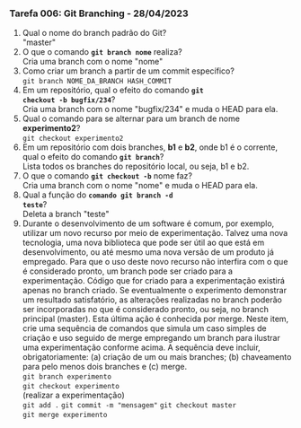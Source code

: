 ### Tarefa 006: Git Branching - 28/04/2023

1. Qual o nome do branch padrão do Git?  
   "master"
2. O que o comando **<code>git branch nome</code>** realiza?  
   Cria uma branch com o nome "nome"
3. Como criar um branch a partir de um commit específico?  
   `git branch NOME_DA_BRANCH HASH_COMMIT`
4. Em um repositório, qual o efeito do comando **<code>git checkout -b bugfix/234</code>**?  
   Cria uma branch com o nome "bugfix/234" e muda o HEAD para ela.
5. Qual o comando para se alternar para um branch de nome **experimento2**?  
   `git checkout experimento2`
6. Em um repositório com dois branches, **b1** e **b2**, onde b1 é o corrente, qual o efeito do comando **<code>git branch</code>**?  
   Lista todos os branches do repositório local, ou seja, b1 e b2.
7. O que o comando **<code>git checkout -b</code>** nome faz?  
   Cria uma branch com o nome "nome" e muda o HEAD para ela.
8. Qual a função do <code>**comando git branch -d teste</code>**?  
   Deleta a branch "teste"
9. Durante o desenvolvimento de um software é comum, por exemplo, utilizar um novo recurso por meio de experimentação. Talvez uma nova tecnologia, uma nova biblioteca que pode ser útil ao que está em desenvolvimento, ou até mesmo uma nova versão de um produto já empregado. Para que o uso deste novo recurso não interfira com o que é considerado pronto, um branch pode ser criado para a experimentação. Código que for criado para a experimentação existirá apenas no branch criado. Se eventualmente o experimento demonstrar um resultado satisfatório, as alterações realizadas no branch poderão ser incorporadas no que é considerado pronto, ou seja, no branch principal (master). Esta última ação é conhecida por merge. Neste item, crie uma sequência de comandos que simula um caso simples de criação e uso seguido de merge empregando um branch para ilustrar uma experimentação conforme acima. A sequência deve incluir, obrigatoriamente: (a) criação de um ou mais branches; (b) chaveamento para pelo menos dois branches e (c) merge.  
   `git branch experimento`  
   `git checkout experimento`  
   (realizar a experimentação)  
   `git add .`
   `git commit -m "mensagem"`
   `git checkout master`  
   `git merge experimento`
